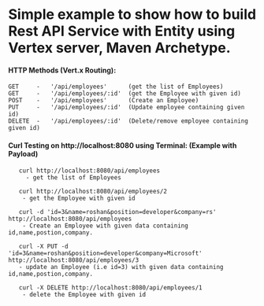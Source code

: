 # Simple example to show how to build Rest API Service with Entity using Vertex server, Maven Archetype.

 #### HTTP Methods (Vert.x Routing):
	GET     -   '/api/employees'      (get the list of Employees)
	GET     -   '/api/employees/:id'  (get the Employee with given id)
	POST    -   '/api/employees'      (Create an Employee)
	PUT     -   '/api/employees/:id'  (Update employee containing given id)
	DELETE  -   '/api/employees/:id'  (Delete/remove employee containing given id)


#### Curl Testing on http://localhost:8080 using Terminal: (Example with Payload)

	   curl http://localhost:8080/api/employees
	     - get the list of Employees

	   curl http://localhost:8080/api/employees/2
	    - get the Employee with given id

	   curl -d 'id=3&name=roshan&position=developer&company=rs' http://localhost:8080/api/employees
	    - Create an Employee with given data containing id,name,postion,company.

	   curl -X PUT -d 'id=3&name=roshan&position=developer&company=Microsoft' http://localhost:8080/api/employees/3
	   - update an Employee (i.e id=3) with given data containing id,name,postion,company.

	   curl -X DELETE http://localhost:8080/api/employees/1
	    - delete the Employee with given id


